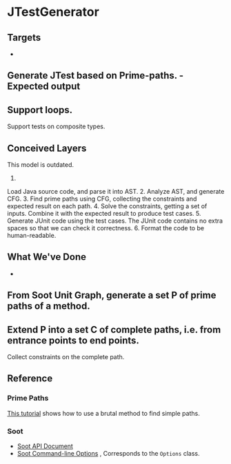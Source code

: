 # JTestGenerator

## Targets

-
Generate
JTest
based
on
Prime-paths.
	-
	Expected
	output
-
Support
loops.
-
Support
tests
on
composite
types.

## Conceived Layers

This
model
is
outdated.

1.
Load
Java
source
code,
and
parse
it
into
AST.
2.
Analyze
AST,
and
generate
CFG.
3.
Find
prime
paths
using
CFG,
collecting
the
constraints
and
expected
result
on
each
path.
4.
Solve
the
constraints,
getting
a
set
of
inputs.
Combine
it
with
the
expected
result
to
produce
test
cases.
5.
Generate
JUnit
code
using
the
test
cases.
The
JUnit
code
contains
no
extra
spaces
so
that
we
can
check
it
correctness.
6.
Format
the
code
to
be
human-readable.

## What We've Done

-
From
Soot
Unit
Graph,
generate
a
set
P
of
prime
paths
of
a
method.
-
Extend
P
into
a
set
C
of
complete
paths,
i.e.
from
entrance
points
to
end
points.
-
Collect
constraints
on
the
complete
path.

## Reference

### Prime Paths

[This tutorial](Prime-Path-Coverage_compressed.pdf)
shows
how
to
use
a
brutal
method
to
find
simple
paths.

### Soot

- [Soot API Document](https://www.sable.mcgill.ca/soot/doc/)
- [Soot Command-line Options](https://soot-build.cs.uni-paderborn.de/public/origin/develop/soot/soot-develop/options/soot_options.htm)
  ,
  Corresponds
  to
  the `Options`
  class.